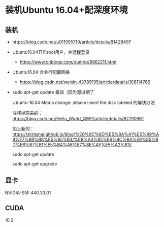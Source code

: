 # 装机Ubuntu 16.04+配深度环境

## 装机

-  https://blog.csdn.net/u011995719/article/details/81428497

- Ubuntu16.04开启root用户，并远程登录
  - https://www.cnblogs.com/oumi/p/9862211.html

- Ubuntu16.04 命令行配置网络
  - https://blog.csdn.net/weixin_43789195/article/details/106114769

- sudo apt-get update 报错（因为源过期了

  Ubuntu-16.04 Media change: please insert the disc labeled 的解决办法

  注释掉原来的：https://blog.csdn.net/Hello_World_QWP/article/details/82790961

  加上新的：https://skrlamei.github.io/blog/%E6%9C%8D%E5%8A%A1%E5%99%A8%E7%9B%B8%E5%85%B3/%E8%A3%85%E6%9C%BA%E9%85%8D%E6%B7%B1%E5%BA%A6%E7%8E%AF%E5%A2%83/

  sudo apt-get update

  sudo apt-get upgrade

## 显卡

NVIDIA-SMI 440.33.01

## CUDA

10.2